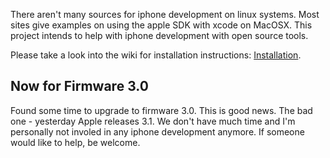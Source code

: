 There aren't many sources for iphone development on linux systems. Most sites give examples on using the apple SDK with xcode on MacOSX. This project intends to help with iphone development with open source tools.

Please take a look into the wiki for installation instructions: [Installation](Installation.md).

## Now for Firmware 3.0 ##
Found some time to upgrade to firmware 3.0. This is good news. The bad one - yesterday Apple releases 3.1. We don't have much time and I'm personally not involed in any iphone development anymore. If someone would like to help, be welcome.